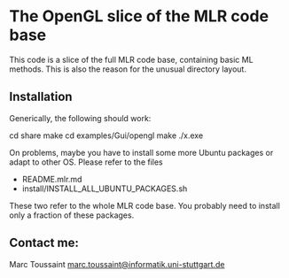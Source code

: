 # The OpenGL slice of the MLR code base

This code is a slice of the full MLR code base, containing
basic ML methods. This is also the reason for the unusual
directory layout.


## Installation

Generically, the following should work:

cd share
make
cd examples/Gui/opengl
make
./x.exe

On problems, maybe you have to install some more Ubuntu
packages or adapt to other OS. Please refer to the files

* README.mlr.md
* install/INSTALL_ALL_UBUNTU_PACKAGES.sh

These two refer to the whole MLR code base. You probably need to
install only a fraction of these packages.


## Contact me:

Marc Toussaint
marc.toussaint@informatik.uni-stuttgart.de



